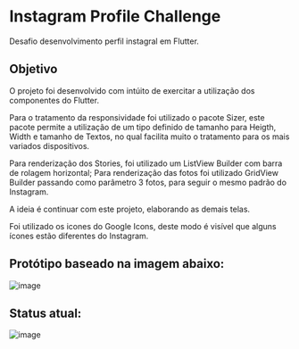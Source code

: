 # Instagram Profile Challenge

Desafio desenvolvimento perfil instagral em Flutter.

## Objetivo

O projeto foi desenvolvido com intúito de exercitar a utilização dos componentes do Flutter.

Para o tratamento da responsividade foi utilizado o pacote Sizer, este pacote permite a utilização de um tipo definido de tamanho para Heigth, Width e tamanho de Textos, no qual facilita muito o tratamento para os mais variados dispositivos.

Para renderização dos Stories, foi utilizado um ListView Builder com barra de rolagem horizontal;
Para renderização das fotos foi utilizado GridView Builder passando como parâmetro 3 fotos, para seguir o mesmo padrão do Instagram.

A ideia é continuar com este projeto, elaborando as demais telas.

Foi utilizado os icones do Google Icons, deste modo é visível que alguns ícones estão diferentes do Instagram.


## Protótipo baseado na imagem abaixo:

![image](https://user-images.githubusercontent.com/34586977/145270849-44163f7a-4c64-4b39-9581-25785edb4375.png)

## Status atual:

![image](https://user-images.githubusercontent.com/34586977/145270450-6387f11b-47a4-4356-a5ce-429b176bbe4a.png)
